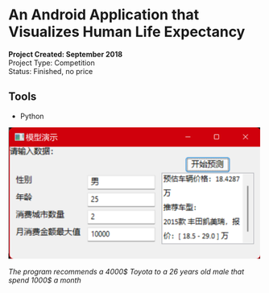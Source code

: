 # An Android Application that Visualizes Human Life Expectancy
__Project Created: September 2018__  
Project Type: Competition  
Status: Finished, no price

## Tools
+ Python

<img src="assets/images/project/car/main.png" width="500"/>

*The program recommends a 4000$ Toyota to a 26 years old male that spend 1000$ a month*
